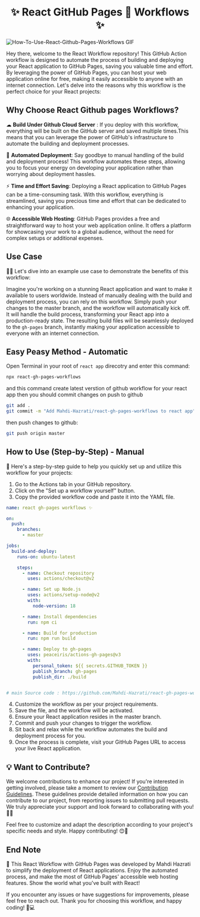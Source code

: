 <h1 align="center" >✨ React GitHub Pages 🚀 Workflows ✨</h1>

![How-To-Use-React-Github-Pages-Workflows GIF](assets/How-To-Use-React-Github-Pages-Workflows.gif)

Hey there, welcome to the React Workflow repository! This GitHub Action workflow is designed to automate the process of building and deploying your React application to GitHub Pages, saving you valuable time and effort. By leveraging the power of GitHub Pages, you can host your web application online for free, making it easily accessible to anyone with an internet connection. Let's delve into the reasons why this workflow is the perfect choice for your React projects:

## Why Choose React Github pages Workflows?

☁  **Build Under Github Cloud Server** : If you deploy with this workflow, everything will be built on the GitHub server and saved multiple times.This means that you can leverage the power of GitHub's infrastructure to automate the building and deployment processes.

🔧 **Automated Deployment**: Say goodbye to manual handling of the build and deployment process! This workflow automates these steps, allowing you to focus your energy on developing your application rather than worrying about deployment hassles.

⚡️ **Time and Effort Saving**: Deploying a React application to GitHub Pages can be a time-consuming task. With this workflow, everything is streamlined, saving you precious time and effort that can be dedicated to enhancing your application.

🌐 **Accessible Web Hosting**: GitHub Pages provides a free and straightforward way to host your web application online. It offers a platform for showcasing your work to a global audience, without the need for complex setups or additional expenses.

## Use Case

👩‍💻 Let's dive into an example use case to demonstrate the benefits of this workflow:

Imagine you're working on a stunning React application and want to make it available to users worldwide. Instead of manually dealing with the build and deployment process, you can rely on this workflow. Simply push your changes to the master branch, and the workflow will automatically kick off. It will handle the build process, transforming your React app into a production-ready state. The resulting build files will be seamlessly deployed to the `gh-pages` branch, instantly making your application accessible to everyone with an internet connection.

## Easy Peasy Method - Automatic

Open Terminal in your root of `react app` direcotry and enter this command:
```bash 
npx react-gh-pages-workflows
```
and this command create latest verstion of github workflow for your react app
then you should commit changes on push to github 
```bash
git add .
git commit -m "Add Mahdi-Hazrati/react-gh-pages-workflows to react app"
```
then push changes to github:

```bash
git push origin master
```

## How to Use (Step-by-Step) - Manual

📝 Here's a step-by-step guide to help you quickly set up and utilize this workflow for your projects:

1. Go to the Actions tab in your GitHub repository.
2. Click on the "Set up a workflow yourself" button.
3. Copy the provided workflow code and paste it into the YAML file.

```yml
name: react gh-pages workflows ✨

on:
  push:
    branches:
      - master

jobs:
  build-and-deploy:
    runs-on: ubuntu-latest

    steps:
      - name: Checkout repository
        uses: actions/checkout@v2

      - name: Set up Node.js
        uses: actions/setup-node@v2
        with:
          node-version: 18

      - name: Install dependencies
        run: npm ci

      - name: Build for production
        run: npm run build

      - name: Deploy to gh-pages
        uses: peaceiris/actions-gh-pages@v3
        with:
          personal_token: ${{ secrets.GITHUB_TOKEN }}
          publish_branch: gh-pages
          publish_dir: ./build


# main Source code : https://github.com/Mahdi-Hazrati/react-gh-pages-workflows

```

4. Customize the workflow as per your project requirements.
5. Save the file, and the workflow will be activated.
6. Ensure your React application resides in the master branch.
7. Commit and push your changes to trigger the workflow.
8. Sit back and relax while the workflow automates the build and deployment process for you.
9. Once the process is complete, visit your GitHub Pages URL to access your live React application.

## 💡 Want to Contribute?

We welcome contributions to enhance our project! If you're interested in getting involved, please take a moment to review our [Contribution Guidelines](./CONTRIBUTING.md). These guidelines provide detailed information on how you can contribute to our project, from reporting issues to submitting pull requests. We truly appreciate your support and look forward to collaborating with you! 🙌🌟

Feel free to customize and adapt the description according to your project's specific needs and style. Happy contributing! 😊🎉

## End Note

🎉 This React Workflow with GitHub Pages was developed by Mahdi Hazrati to simplify the deployment of React applications.
Enjoy the automated process, and make the most of GitHub Pages' accessible web hosting features. Show the world what you've built with React!

If you encounter any issues or have suggestions for improvements, please feel free to reach out.
Thank you for choosing this workflow, and happy coding! 🌟💻
